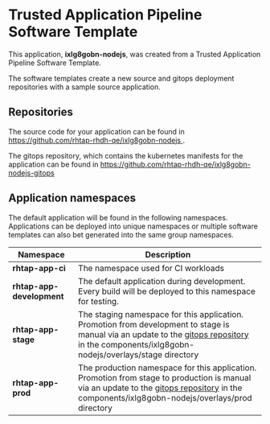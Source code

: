 # Trusted Application Pipeline Software Template

This application, **ixlg8gobn-nodejs**, was created from a Trusted Application Pipeline Software Template.

The software templates create a new source and gitops deployment repositories with a sample source application. 

## Repositories

The source code for your application can be found in [https://github.com/rhtap-rhdh-qe/ixlg8gobn-nodejs ](https://github.com/rhtap-rhdh-qe/ixlg8gobn-nodejs ).
 
The gitops repository, which contains the kubernetes manifests for the application can be found in 
[https://github.com/rhtap-rhdh-qe/ixlg8gobn-nodejs-gitops ](https://github.com/rhtap-rhdh-qe/ixlg8gobn-nodejs-gitops ) 

## Application namespaces 

The default application will be found in the following namespaces. Applications can be deployed into unique namespaces or multiple software templates can also bet generated into the same group namespaces.  

|  Namespace   |  Description   |  
| -------- | -------- |
| **rhtap-app-ci** | The namespace used for CI workloads |
| **rhtap-app-development** | The default application during development. Every build will be deployed to this namespace for testing. |
| **rhtap-app-stage** | The staging namespace for this application. Promotion from development to stage is manual via an update to the [gitops repository](https://github.com/rhtap-rhdh-qe/ixlg8gobn-nodejs-gitops ) in the components/ixlg8gobn-nodejs/overlays/stage directory |
| **rhtap-app-prod** | The production namespace for this application. Promotion from stage to production is manual via an update to the [gitops repository](https://github.com/rhtap-rhdh-qe/ixlg8gobn-nodejs-gitops ) in the components/ixlg8gobn-nodejs/overlays/prod directory |
